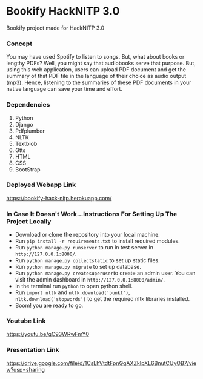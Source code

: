 # Bookify HackNITP 3.0
Bookify project made for HackNITP 3.0
### Concept
You may have used Spotify to listen to songs. But, what about books or lengthy PDFs? Well, you might say that audiobooks serve that purpose. But, using this web application, users can upload PDF document and get the summary of that PDF file in the language of their choice as audio output (mp3). Hence, listening to the summaries of these PDF documents in your native language can save your time and effort.
### Dependencies
1. Python
2. Django 
3. Pdfplumber
4. NLTK
5. Textblob
6. Gtts
7. HTML
8. CSS
9. BootStrap
### Deployed Webapp Link
https://bookify-hack-nitp.herokuapp.com/
### In Case It Doesn't Work...Instructions For Setting Up The Project Locally
* Download or clone the repository into your local machine.
* Run `pip install -r requirements.txt` to install required modules.
* Run `python manage.py runserver` to run in test server in `http://127.0.0.1:8000/`.
* Run `python manage.py collectstatic` to set up static files.
* Run `python manage.py migrate` to set up database.
* Run `python manage.py createsuperuser`to create an admin user. You can visit the admin dashboard in `http://127.0.0.1:8000/admin/`.
* In the terminal run `python` to open python shell. 
* Run `import nltk` and `nltk.download('punkt')`, `nltk.download('stopwords')` to get the required nltk libraries installed.
* Boom! you are ready to go.
### Youtube Link
https://youtu.be/qC93WRwFmY0
### Presentation Link
https://drive.google.com/file/d/1CsLhVtdtFpnGqAXZkIpXL6BnutCUyOB7/view?usp=sharing
